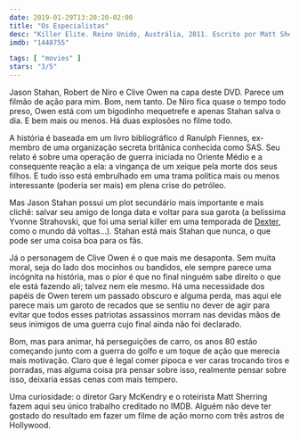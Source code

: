 ```yaml
---
date: 2019-01-29T13:20:20-02:00
title: "Os Especialistas"
desc: "Killer Elite. Reino Unido, Austrália, 2011. Escrito por Matt Sherring baseado no romance biográfico de Ranulph Fiennes. Dirigido por Gary McKendry. Com Jason Stahan, Clive Owen, Robert De Niro, Yvonne Strahovski, Ben Meldelsohn."
imdb: "1448755"

tags: [ "movies" ]
stars: "3/5"
---
```

Jason Stahan, Robert de Niro e Clive Owen na capa deste DVD. Parece um filmão de ação para mim. Bom, nem tanto. De Niro fica quase o tempo todo preso, Owen está com um bigodinho mequetrefe e apenas Stahan salva o dia. E bem mais ou menos. Há duas explosões no filme todo.

A história é baseada em um livro bibliográfico d Ranulph Fiennes, ex-membro de uma organização secreta britânica conhecida como SAS. Seu relato é sobre uma operação de guerra iniciada no Oriente Médio e a consequente reação a ela: a vingança de um xeique pela morte dos seus filhos. E tudo isso está embrulhado em uma trama política mais ou menos interessante (poderia ser mais) em plena crise do petróleo.

Mas Jason Stahan possui um plot secundário mais importante e mais clichê: salvar seu amigo de longa data e voltar para sua garota (a belíssima Yvonne Strahovski, que foi uma serial killer em uma temporada de [Dexter](/dexter-s07), como o mundo dá voltas...). Stahan está mais Stahan que nunca, o que pode ser uma coisa boa para os fãs.

Já o personagem de Clive Owen é o que mais me desaponta. Sem muita moral, seja do lado dos mocinhos ou bandidos, ele sempre parece uma incógnita na história, mas o pior é que no final ninguém sabe direito o que ele está fazendo ali; talvez nem ele mesmo. Há uma necessidade dos papéis de Owen terem um passado obscuro e alguma perda, mas aqui ele parece mais um garoto de recados que se sentiu no dever de agir para evitar que todos esses patriotas assassinos morram nas devidas mãos de seus inimigos de uma guerra cujo final ainda não foi declarado.

Bom, mas para animar, há perseguições de carro, os anos 80 estão começando junto com a guerra do golfo e um toque de ação que merecia mais motivação. Claro que é legal comer pipoca e ver caras trocando tiros e porradas, mas alguma coisa pra pensar sobre isso, realmente pensar sobre isso, deixaria essas cenas com mais tempero.

Uma curiosidade: o diretor Gary McKendry e o roteirista Matt Sherring fazem aqui seu único trabalho creditado no IMDB. Alguém não deve ter gostado do resultado em fazer um filme de ação morno com três astros de Hollywood.
